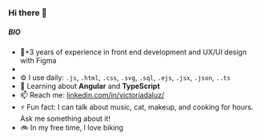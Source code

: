 ### Hi there 👋

##### BIO

- 🏢+3 years of experience in front end development and UX/UI design with Figma
- 
- ⚙️ I use daily: `.js`, `.html`, `.css`, `.svg`, `.sql`, `.ejs`, `.jsx`, `.json`, `..ts`
- 🌱 Learning about **Angular** and **TypeScript**
- 📫 Reach me: [linkedin.com/in/victoriadaluz/](https://www.linkedin.com/in/victoriadaluz/)
- ⚡️ Fun fact: I can talk about music, cat, makeup, and cooking for hours. Ask me something about it!
- 🚲 In my free time, I love biking 
